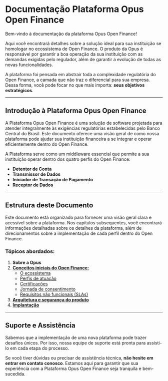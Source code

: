 # Documentação Plataforma Opus Open Finance

Bem-vindo à documentação da plataforma Opus Open Finance!

Aqui você encontrará detalhes sobre a solução ideal para sua instituição se homologar no ecossistema de Open Finance. O produto da Opus é responsável por garantir a boa operação da sua instituição com as demandas exigidas pelo regulador, além de garantir a evolução de todas as novas funcionalidades.

A plataforma foi pensada em abstrair toda a complexidade regulatória do Open Finance, a camada que não traz o diferencial para sua empresa. Dessa forma, você pode focar no que mais importa: **seus objetivos estratégicos**.

---

## Introdução à Plataforma Opus Open Finance

A Plataforma Opus Open Finance é uma solução de software projetada para atender integralmente às exigências regulatórias estabelecidas pelo Banco Central do Brasil. Este documento oferece uma visão geral de como nossa plataforma pode ajudar sua instituição financeira a se integrar e operar eficientemente dentro do Open Finance. 

A Plataforma serve como um middleware essencial que permite a sua instituição operar dentro dos quatro perfis do Open Finance:

- **Detentor de Conta**
- **Transmissor de Dados**
- **Iniciador de Transação de Pagamento**
- **Receptor de Dados**

---

## Estrutura deste Documento

Este documento está organizado para fornecer uma visão geral clara e acessível sobre a plataforma. Nos capítulos subsequentes, você encontrará informações detalhadas sobre os detalhes da plataforma, além de direcionamentos sobre a implementação de cada perfil dentro do Open Finance.

### Tópicos abordados:
1. **Sobre a Opus**
2. [**Conceitos iniciais do Open Finance:**](./Visão%20geral/Conceitos%20iniciais%20Open%20Finance/readme.md)
   - [O ecossistema](./Visão%20geral/Conceitos%20iniciais%20Open%20Finance/O%20ecossistema/readme.md)
   - [Perfis de atuação](./Visão%20geral/Conceitos%20iniciais%20Open%20Finance/Perfis%20de%20atuação%20do%20Open%20Finance/readme.md)
   - [Certificações](./Visão%20geral/Conceitos%20iniciais%20Open%20Finance/Certificações%20oficiais%20do%20Open%20Finance/readme.md)
   - [Jornada de consentimento](./Visão%20geral/Conceitos%20iniciais%20Open%20Finance/Jornada%20do%20consentimento/readme.md)
   - [Requisitos não funcionais (SLAs)](./Visão%20geral/Conceitos%20iniciais%20Open%20Finance/Requisistos%20não%20funcionais/readme.md)
3. [**Arquitetura e segurança do produto**](./Visão%20geral/Arquitetura%20e%20segurança/readme.md)
4. [**Implantação**](./Visão%20geral/Implantação/readme.md)

---

## Suporte e Assistência

Sabemos que a implementação de uma nova plataforma pode trazer desafios únicos. Por isso, nossa equipe de suporte está pronta para assisti-lo em cada etapa do processo. 

Se você tiver dúvidas ou precisar de assistência técnica, **não hesite em entrar em contato conosco**. Estamos aqui para garantir que sua experiência com a Plataforma Opus Open Finance seja tranquila e bem-sucedida.
